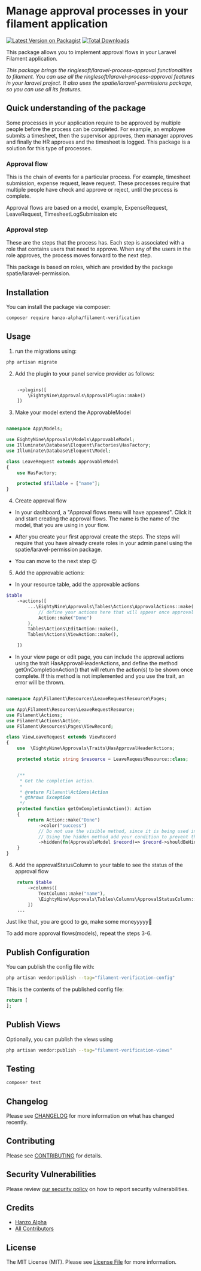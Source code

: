 # Manage approval processes in your filament application

[![Latest Version on Packagist](https://img.shields.io/packagist/v/hanzo-alpha/filament-verification.svg?style=flat-square)](https://packagist.org/packages/hanzo-alpha/filament-verification)
[![Total Downloads](https://img.shields.io/packagist/dt/hanzo-alpha/filament-verification.svg?style=flat-square)](https://packagist.org/packages/hanzo-alpha/filament-verification)

This package allows you to implement approval flows in your Laravel Filament application.

_This package brings the ringlesoft/laravel-process-approval functionalities to filament. You can use all the
ringlesoft/laravel-process-approval features in your laravel project. It also uses the spatie/laravel-permissions
package, so you can use all its features._

## Quick understanding of the package

Some processes in your application require to be approved by multiple people before the process can be completed. For
example, an employee submits a timesheet, then the supervisor approves, then manager approves and finally the HR
approves and the timesheet is logged.
This package is a solution for this type of processes.

### Approval flow

This is the chain of events for a particular process. For example, timesheet submission, expense request, leave request.
These processes require that multiple people have check and approve or reject, until the process is complete.

Approval flows are based on a model, example, ExpenseRequest, LeaveRequest, TimesheetLogSubmission etc

### Approval step

These are the steps that the process has. Each step is associated with a role that contains users that need to approve.
When any of the users in the role approves, the process moves forward to the next step.

This package is based on roles, which are provided by the package spatie/laravel-permission.

## Installation

You can install the package via composer:

```bash
composer require hanzo-alpha/filament-verification
```

## Usage

1. run the migrations using:

```bash
php artisan migrate
```

2. Add the plugin to your panel service provider as follows:

```php

    ->plugins([
        \EightyNine\Approvals\ApprovalPlugin::make()
    ])
```

3. Make your model extend the ApprovableModel

```php

namespace App\Models;

use EightyNine\Approvals\Models\ApprovableModel;
use Illuminate\Database\Eloquent\Factories\HasFactory;
use Illuminate\Database\Eloquent\Model;

class LeaveRequest extends ApprovableModel
{
    use HasFactory;

    protected $fillable = ["name"];
}

```

4. Create approval flow

- In your dashboard, a "Approval flows menu will have appeared". Click it and start creating the approval flows. The
  name is the name of the model, that you are using in your flow.

- After you create your first approval create the steps. The steps will require that you have already create roles in
  your admin panel using the spatie/laravel-permission package.

- You can move to the next step 😉

5. Add the approvable actions:

- In your resource table, add the approvable actions

```php
$table
    ->actions([
        ...\EightyNine\Approvals\Tables\Actions\ApprovalActions::make(
            // define your actions here that will appear once approval is completed
            Action::make("Done")
        ),
        Tables\Actions\EditAction::make(),
        Tables\Actions\ViewAction::make(),

    ])

```

- In your view page or edit page, you can include the approval actions using the trait HasApprovalHeaderActions, and
  define the method getOnCompletionAction() that will return the action(s) to be shown once complete. If this method is
  not implemented and you use the trait, an error will be thrown.

```php

namespace App\Filament\Resources\LeaveRequestResource\Pages;

use App\Filament\Resources\LeaveRequestResource;
use Filament\Actions;
use Filament\Actions\Action;
use Filament\Resources\Pages\ViewRecord;

class ViewLeaveRequest extends ViewRecord
{
    use  \EightyNine\Approvals\Traits\HasApprovalHeaderActions;

    protected static string $resource = LeaveRequestResource::class;


    /**
     * Get the completion action.
     *
     * @return Filament\Actions\Action
     * @throws Exception
     */
    protected function getOnCompletionAction(): Action
    {
        return Action::make("Done")
            ->color("success")
            // Do not use the visible method, since it is being used internally to show this action if the approval flow has been completed.
            // Using the hidden method add your condition to prevent the action from being performed more than once
            ->hidden(fn(ApprovableModel $record)=> $record->shouldBeHidden())
    }
}

```

6. Add the approvalStatusColumn to your table to see the status of the approval flow

```php
    return $table
        ->columns([
            TextColumn::make("name"),
            \EightyNine\Approvals\Tables\Columns\ApprovalStatusColumn::make("approvalStatus.status"),
        ])
    ...
```

Just like that, you are good to go, make some moneyyyyy🤑

To add more approval flows(models), repeat the steps 3-6.

## Publish Configuration
You can publish the config file with:

```bash
php artisan vendor:publish --tag="filament-verification-config"
```

This is the contents of the published config file:

```php
return [
];
```

## Publish Views
Optionally, you can publish the views using

```bash
php artisan vendor:publish --tag="filament-verification-views"
```

## Testing

```bash
composer test
```

## Changelog

Please see [CHANGELOG](CHANGELOG.md) for more information on what has changed recently.

## Contributing

Please see [CONTRIBUTING](.github/CONTRIBUTING.md) for details.

## Security Vulnerabilities

Please review [our security policy](../../security/policy) on how to report security vulnerabilities.

## Credits

- [Hanzo Alpha](https://github.com/hanzo-alpha)
- [All Contributors](../../contributors)

## License

The MIT License (MIT). Please see [License File](LICENSE.md) for more information.
